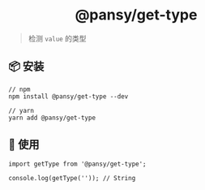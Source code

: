 <h1 align="center">@pansy/get-type</h1>

> 检测 `value` 的类型

## 📦 安装

```
// npm
npm install @pansy/get-type --dev

// yarn
yarn add @pansy/get-type

```

## 🔨 使用

```
import getType from '@pansy/get-type';

console.log(getType('')); // String
```
